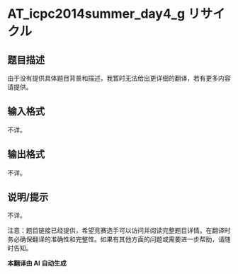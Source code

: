# AT_icpc2014summer_day4_g リサイクル

## 题目描述

由于没有提供具体题目背景和描述，我暂时无法给出更详细的翻译，若有更多内容请提供。

## 输入格式

不详。

## 输出格式

不详。

## 说明/提示

不详。

注意：题目链接已经提供，希望竞赛选手可以访问并阅读完整题目详情。在翻译时务必确保翻译的准确性和完整性。如果有其他方面的问题或需要进一步帮助，请随时告知。

 **本翻译由 AI 自动生成**